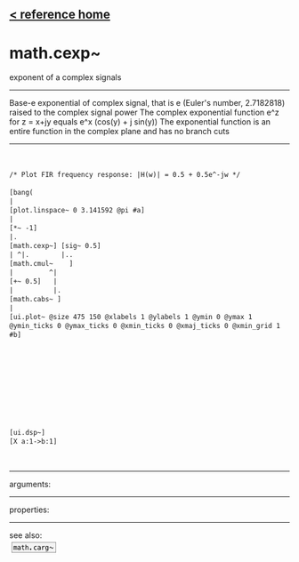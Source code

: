 [< reference home](ceammc_lib.html)
---

# math.cexp~


exponent of a complex signals

---

Base-e exponential of complex signal, that is e (Euler&#39;s number, 2.7182818) raised
            to the complex signal power
The complex exponential function e^z for z = x+jy equals e^x (cos(y) + j
            sin(y))
The exponential function is an entire function in the complex plane and has no
            branch cuts
<br>


---


```


/* Plot FIR frequency response: |H(w)| = 0.5 + 0.5e^-jw */

[bang(
|
[plot.linspace~ 0 3.141592 @pi #a]
|
[*~ -1]
|.
[math.cexp~] [sig~ 0.5]
| ^|.        |..
[math.cmul~    ]
|         ^|
[+~ 0.5]   |
|          |.
[math.cabs~ ]
|
[ui.plot~ @size 475 150 @xlabels 1 @ylabels 1 @ymin 0 @ymax 1 @ymin_ticks 0 @ymax_ticks 0 @xmin_ticks 0 @xmaj_ticks 0 @xmin_grid 1 #b]










[ui.dsp~]
[X a:1->b:1]

            
```

---
arguments:


---
properties:


---
see also:<br>
[![math.carg~](img/object_math.carg~.png)](math.carg~.html)
